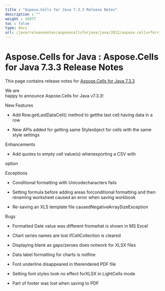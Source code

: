 ```yaml
---
title : "Aspose.Cells for Java 7.3.3 Release Notes" 
description : "" 
weight : 16977 
toc : false
type: docs
url: /java/releasenotes/asposecellsforjava/java/2012/aspose.cells+for+java+7.3.3+release+notes/
---
```


# Aspose.Cells for Java : Aspose.Cells for Java 7.3.3 Release Notes


This page contains release notes for [Aspose.Cells for Java 7.3.3](http://www.aspose.com/downloads/cells/java/new-releases/aspose.cells-for-java-7.3.3/)

We are  
happy to announce Aspose.Cells for Java v7.3.3!

New Features

*   Add Row.getLastDataCell() method to getthe last cell having data in a row

*   New APIs added for getting same Styleobject for cells with the same style settings

Enhancements

*   Add quotes to empty cell value(s) whenexporting a CSV with

option

Exceptions

*   Conditional formatting with Unicodecharacters fails

*   Setting formula before adding areas forconditional formatting and then renaming worksheet caused an error when saving workbook

*   Re-saving an XLS template file causedNegativeArraySizeException

Bugs

*   Formatted Date value was different fromwhat is shown in MS Excel

*   Chart series names are lost ifCellCollection is cleared

*   Displaying blank as gaps/zeroes does notwork for XLSX files

*   Data label formatting for charts is notfine

*   Font underline disappeared in therendered PDF file

*   Setting font styles took no effect forXLSX in LightCells mode

*   Part of footer was lost when saving to PDF

